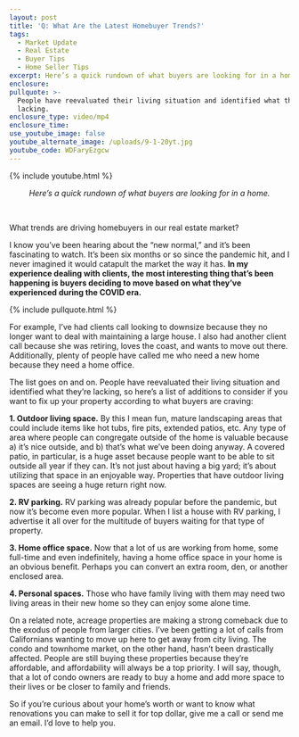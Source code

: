 ```yaml
---
layout: post
title: 'Q: What Are the Latest Homebuyer Trends?'
tags:
  - Market Update
  - Real Estate
  - Buyer Tips
  - Home Seller Tips
excerpt: Here’s a quick rundown of what buyers are looking for in a home.
enclosure:
pullquote: >-
  People have reevaluated their living situation and identified what they’re
  lacking.
enclosure_type: video/mp4
enclosure_time:
use_youtube_image: false
youtube_alternate_image: /uploads/9-1-20yt.jpg
youtube_code: WDFaryEzgcw
---
```


{% include youtube.html %}

<center><em>Here&rsquo;s a quick rundown of what buyers are looking for in a home. </em></center>

&nbsp;

What trends are driving homebuyers in our real estate market?&nbsp;

I know you’ve been hearing about the “new normal,” and it’s been fascinating to watch. It’s been six months or so since the pandemic hit, and I never imagined it would catapult the market the way it has. **In my experience dealing with clients, the most interesting thing that’s been happening is buyers deciding to move based on what they’ve experienced during the COVID era.&nbsp;**

{% include pullquote.html %}

For example, I’ve had clients call looking to downsize because they no longer want to deal with maintaining a large house. I also had another client call because she was retiring, loves the coast, and wants to move out there. Additionally, plenty of people have called me who need a new home because they need a home office.&nbsp;

The list goes on and on. People have reevaluated their living situation and identified what they’re lacking, so here’s a list of additions to consider if you want to fix up your property according to what buyers are craving:

**1\. Outdoor living space.** By this I mean fun, mature landscaping areas that could include items like hot tubs, fire pits, extended patios, etc. Any type of area where people can congregate outside of the home is valuable because a) it’s nice outside, and b) that’s what we’ve been doing anyway. A covered patio, in particular, is a huge asset because people want to be able to sit outside all year if they can. It’s not just about having a big yard; it’s about utilizing that space in an enjoyable way. Properties that have outdoor living spaces are seeing a huge return right now.&nbsp;

**2\. RV parking.** RV parking was already popular before the pandemic, but now it’s become even more popular. When I list a house with RV parking, I advertise it all over for the multitude of buyers waiting for that type of property.&nbsp;

**3\. Home office space.** Now that a lot of us are working from home, some full-time and even indefinitely, having a home office space in your home is an obvious benefit. Perhaps you can convert an extra room, den, or another enclosed area.&nbsp;

**4\. Personal spaces.** Those who have family living with them may need two living areas in their new home so they can enjoy some alone time.&nbsp;

On a related note, acreage properties are making a strong comeback due to the exodus of people from larger cities. I’ve been getting a lot of calls from Californians wanting to move up here to get away from city living. The condo and townhome market, on the other hand, hasn’t been drastically affected. People are still buying these properties because they’re affordable, and affordability will always be a top priority. I will say, though, that a lot of condo owners are ready to buy a home and add more space to their lives or be closer to family and friends.&nbsp;

So if you’re curious about your home’s worth or want to know what renovations you can make to sell it for top dollar, give me a call or send me an email. I’d love to help you.

&nbsp;